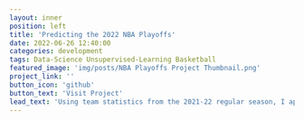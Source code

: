 ```yaml
---
layout: inner
position: left
title: 'Predicting the 2022 NBA Playoffs'
date: 2022-06-26 12:40:00
categories: development
tags: Data-Science Unsupervised-Learning Basketball
featured_image: 'img/posts/NBA Playoffs Project Thumbnail.png'
project_link: ''
button_icon: 'github'
button_text: 'Visit Project'
lead_text: 'Using team statistics from the 2021-22 regular season, I applied K-means clustering to every NBA team in an attempt to predict playoff series outcomes.'
---
```

